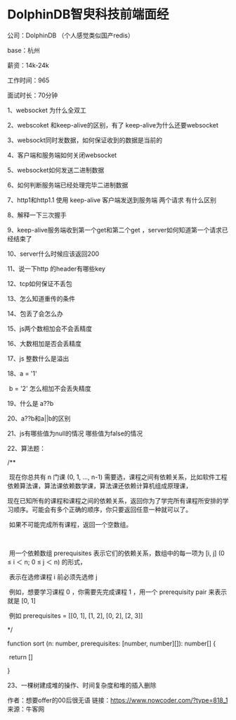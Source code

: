 # DolphinDB智臾科技前端面经

公司：DolphinDB （个人感觉类似国产redis）

base：杭州

薪资：14k-24k

工作时间：965

面试时长：70分钟

1、websocket 为什么全双工

2、webscoket 和keep-alive的区别，有了 keep-alive为什么还要websocket

3、websockt同时发数据，如何保证收到的数据是当前的

4、客户端和服务端如何关闭websocket

5、websocket如何发送二进制数据

6、如何判断服务端已经处理完毕二进制数据

7、http1和http1.1 使用 keep-alive 客户端发送到服务端 两个请求 有什么区别

8、解释一下三次握手

9、keep-alive服务端收到第一个get和第二个get ，server如何知道第一个请求已经结束了

10、server什么时候应该返回200

11、说一下http 的header有哪些key

12、tcp如何保证不丢包

13、怎么知道重传的条件

14、包丢了会怎么办

15、js两个数相加会不会丢精度

16、大数相加是否会丢精度

17、js 整数什么是溢出

18、a = '1'

​      b = '2' 怎么相加不会丢失精度

19、什么是 a??b

20、a??b和a||b的区别

21、js有哪些值为null的情况  哪些值为false的情况

22、算法题：

/**

​    现在你总共有 n 门课 (0, 1, ..., n-1) 需要选，课程之间有依赖关系，比如软件工程依赖算法课，算法课依赖数学课，算法课还依赖计算机组成原理课，

​    现在已知所有的课程和课程之间的依赖关系，返回你为了学完所有课程所安排的学习顺序。可能会有多个正确的顺序，你只要返回任意一种就可以了。

​    如果不可能完成所有课程，返回一个空数组。

​    

​    用一个依赖数组 prerequisites 表示它们的依赖关系，数组中的每一项为 [i, j] (0 ≤ i ＜ n;  0 ≤ j ＜ n) 的形式，

​    表示在选修课程 i 前必须先选修 j

​    例如，想要学习课程 0 ，你需要先完成课程 1 ，用一个 prerequisity pair 来表示就是 [0, 1]

​    例如 prerequisites = [[0, 1], [1, 2], [0, 2], [2, 3]]

*/

 

function sort (n: number, prerequisites: [number, number][]): number[] {

​    return []

}

23、一棵树建成堆的操作、时间复杂度和堆的插入删除



作者：想要offer的00后很无语
链接：https://www.nowcoder.com/?type=818_1
来源：牛客网
